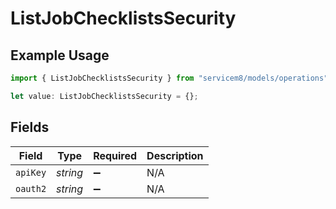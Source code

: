 # ListJobChecklistsSecurity

## Example Usage

```typescript
import { ListJobChecklistsSecurity } from "servicem8/models/operations";

let value: ListJobChecklistsSecurity = {};
```

## Fields

| Field              | Type               | Required           | Description        |
| ------------------ | ------------------ | ------------------ | ------------------ |
| `apiKey`           | *string*           | :heavy_minus_sign: | N/A                |
| `oauth2`           | *string*           | :heavy_minus_sign: | N/A                |